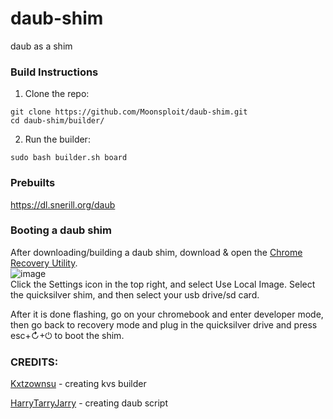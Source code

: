 # daub-shim
daub as a shim
### Build Instructions
1) Clone the repo: <br />
```
git clone https://github.com/Moonsploit/daub-shim.git
cd daub-shim/builder/
```

2) Run the builder: <br />
```
sudo bash builder.sh board
```

### Prebuilts
https://dl.snerill.org/daub

### Booting a daub shim
After downloading/building a daub shim, download & open the [Chrome Recovery Utility](https://chromewebstore.google.com/detail/chromebook-recovery-utili/pocpnlppkickgojjlmhdmidojbmbodfm?pli=1). <br />
![image](https://kxtz.dev/reco-util.png)
<br />
Click the Settings icon in the top right, and select Use Local Image. Select the quicksilver shim, and then select your usb drive/sd card.

After it is done flashing, go on your chromebook and enter developer mode, then go back to recovery mode and plug in the quicksilver drive and press esc+↻+⏻ to boot the shim.

### CREDITS:
[Kxtzownsu](https://github.com/kxtzownsu) - creating kvs builder

[HarryTarryJarry](https://github.com/HarryTarryJarry) - creating daub script
